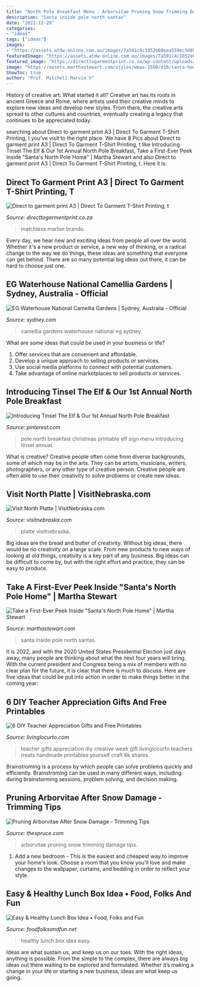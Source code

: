 ```yaml
---
title: "North Pole Breakfast Menu : Arborvitae Pruning Snow Trimming Damage Tips"
description: "Santa inside pole north santas"
date: "2022-12-20"
categories:
- "ideas"
tags: ["ideas"]
images:
- "https://assets.atdw-online.com.au/images/7a591c4c1052e60eaa559ec588566d9f.jpeg?rect=0"
featuredImage: "https://assets.atdw-online.com.au/images/7a591c4c1052e60eaa559ec588566d9f.jpeg?rect=0"
featured_image: "https://directtogarmentprint.co.za/wp-content/uploads/2017/12/direct-to-garment-48-768x960.jpeg"
image: "https://assets.marthastewart.com/styles/wmax-1500/d10/santa-home/santa-home.jpg?itok=S8lIsyE5"
ShowToc: true
author: "Prof. Mitchell Marvin V"
---
```



History of creative art: What started it all?
Creative art has its roots in ancient Greece and Rome, where artists used their creative minds to explore new ideas and develop new styles. From there, the creative arts spread to other cultures and countries, eventually creating a legacy that continues to be appreciated today.

	

		
searching about Direct to garment print A3 | Direct To Garment T-Shirt Printing, t you've visit to the right place. We have 8 Pics about Direct to garment print A3 | Direct To Garment T-Shirt Printing, t like Introducing Tinsel The Elf &amp; Our 1st Annual North Pole Breakfast, Take a First-Ever Peek Inside &quot;Santa&#039;s North Pole Home&quot; | Martha Stewart and also Direct to garment print A3 | Direct To Garment T-Shirt Printing, t. Here it is:
		
    
## Direct To Garment Print A3 | Direct To Garment T-Shirt Printing, T

<img loading=lazy src="https://directtogarmentprint.co.za/wp-content/uploads/2017/12/direct-to-garment-48-768x960.jpeg" onerror="this.onerror=null;this.src='https://tse1.mm.bing.net/th?id=OIP.m6YPxYRIfC0ywFELQEkFcwHaJQ&amp;pid=15.1';" alt="Direct to garment print A3 | Direct To Garment T-Shirt Printing, t">

_Source: directtogarmentprint.co.za_

>matchless marlon brando. 

	

Every day, we hear new and exciting ideas from people all over the world. Whether it's a new product or service, a new way of thinking, or a radical change to the way we do things, these ideas are something that everyone can get behind. There are so many potential big ideas out there, it can be hard to choose just one.

    
## EG Waterhouse National Camellia Gardens | Sydney, Australia - Official

<img loading=lazy src="https://assets.atdw-online.com.au/images/7a591c4c1052e60eaa559ec588566d9f.jpeg?rect=0" onerror="this.onerror=null;this.src='https://tse1.mm.bing.net/th?id=OIP.OlLgXOYpLngBG93o_wfBAQHaFj&amp;pid=15.1';" alt="EG Waterhouse National Camellia Gardens | Sydney, Australia - Official">

_Source: sydney.com_

>camellia gardens waterhouse national eg sydney. 

	

What are some ideas that could be used in your business or life?
1. Offer services that are convenient and affordable.
2. Develop a unique approach to selling products or services.
3. Use social media platforms to connect with potential customers. 
4. Take advantage of online marketplaces to sell products or services.

    
## Introducing Tinsel The Elf &amp; Our 1st Annual North Pole Breakfast

<img loading=lazy src="https://i.pinimg.com/originals/b4/6f/33/b46f33ddd5abcc1ba9c3e526e9cd1886.jpg" onerror="this.onerror=null;this.src='https://tse3.mm.bing.net/th?id=OIP.ymwuLQaKN3A0ur3micx9TgHaNL&amp;pid=15.1';" alt="Introducing Tinsel The Elf &amp; Our 1st Annual North Pole Breakfast">

_Source: pinterest.com_

>pole north breakfast christmas printable elf sign menu introducing tinsel annual. 

	

What is creative?
Creative people often come from diverse backgrounds, some of which may be in the arts. They can be artists, musicians, writers, photographers, or any other type of creative person. Creative people are often able to use their creativity to solve problems or create new ideas.

    
## Visit North Platte | VisitNebraska.com

<img loading=lazy src="https://visitnebraska.com/sites/default/files/2019-06/pennysdiner_northplatte_04.jpg" onerror="this.onerror=null;this.src='https://tse1.mm.bing.net/th?id=OIP.-eI3u00db0uMYw1yqqCEKQHaE6&amp;pid=15.1';" alt="Visit North Platte | VisitNebraska.com">

_Source: visitnebraska.com_

>platte visitnebraska. 

	

Big ideas are the bread and butter of creativity. Without big ideas, there would be no creativity on a large scale. From new products to new ways of looking at old things, creativity is a key part of any business. Big ideas can be difficult to come by, but with the right effort and practice, they can be easy to produce.

    
## Take A First-Ever Peek Inside &quot;Santa&#039;s North Pole Home&quot; | Martha Stewart

<img loading=lazy src="https://assets.marthastewart.com/styles/wmax-1500/d10/santa-home/santa-home.jpg?itok=S8lIsyE5" onerror="this.onerror=null;this.src='https://tse3.mm.bing.net/th?id=OIP.liL8fXmlnmiqVRu5AMVuqgDTEs&amp;pid=15.1';" alt="Take a First-Ever Peek Inside &quot;Santa&#039;s North Pole Home&quot; | Martha Stewart">

_Source: marthastewart.com_

>santa inside pole north santas. 

	

It is 2022, and with the 2020 United States Presidential Election just days away, many people are thinking about what the next four years will bring. With the current president and Congress being a mix of members with no clear plan for the future, it is clear that there is much to discuss. Here are five ideas that could be put into action in order to make things better in the coming year: 

    
## 6 DIY Teacher Appreciation Gifts And Free Printables

<img loading=lazy src="http://www.livinglocurto.com/wp-content/uploads/2013/05/6-Teacher-Living-Creative-Ideas.jpg" onerror="this.onerror=null;this.src='https://tse1.mm.bing.net/th?id=OIP.NxCIYbNwqKSpEyKcTiHmAAHaKl&amp;pid=15.1';" alt="6 DIY Teacher Appreciation Gifts and Free Printables">

_Source: livinglocurto.com_

>teacher gifts appreciation diy creative week gift livinglocurto teachers treats handmade printables yourself craft 6k shares. 

	

Brainstroming is a process by which people can solve problems quickly and efficiently. Brainstroming can be used in many different ways, including during brainstorming sessions, problem solving, and decision making.

    
## Pruning Arborvitae After Snow Damage - Trimming Tips

<img loading=lazy src="https://fthmb.tqn.com/TC0OK8-TvoLRNc0iFIxB4LlpZms=/2000x1333/filters:fill(auto,1)/GettyImages-74101252-5885552b3df78c2ccdbc0577.jpg" onerror="this.onerror=null;this.src='https://tse3.mm.bing.net/th?id=OIP.3HCl2nInlfJJ0feF83_0zgHaE7&amp;pid=15.1';" alt="Pruning Arborvitae After Snow Damage - Trimming Tips">

_Source: thespruce.com_

>arborvitae pruning snow trimming damage tips. 

	

1. Add a new bedroom - This is the easiest and cheapest way to improve your home's look. Choose a room that you know you'll love and make changes to the wallpaper, curtains, and bedding in order to reflect your style.

    
## Easy &amp; Healthy Lunch Box Idea • Food, Folks And Fun

<img loading=lazy src="https://i1.wp.com/foodfolksandfun.net/wp-content/uploads/2016/07/Healthy-Lunch-Box-Idea.jpg?fit=600%2C900&amp;ssl=1" onerror="this.onerror=null;this.src='https://tse3.mm.bing.net/th?id=OIP.ZEW3nYSwrQkmKZTu4CunxwHaLH&amp;pid=15.1';" alt="Easy &amp; Healthy Lunch Box Idea • Food, Folks and Fun">

_Source: foodfolksandfun.net_

>healthy lunch box idea easy. 

	

Ideas are what sustain us, and keep us on our toes. With the right ideas, anything is possible. From the simple to the complex, there are always big ideas out there waiting to be explored and formulated. Whether it’s making a change in your life or starting a new business, ideas are what keep us going.

